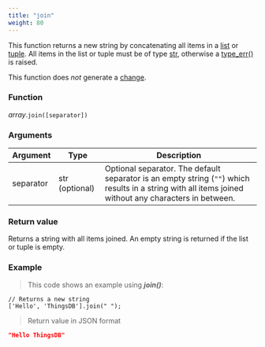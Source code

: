 ```yaml
---
title: "join"
weight: 80
---
```


This function returns a new string by concatenating all items in a [list](..) or [tuple](../../tuple).
All items in the list or tuple must be of type [str](../../str), otherwise a [type_err()](../../../errors/type_err) is raised.

This function does *not* generate a [change](../../../overview/changes).

### Function

*array*.`join([separator])`

### Arguments

Argument | Type | Description
-------- | ---- | -----------
separator | str (optional) | Optional separator. The default separator is an empty string (`""`) which results in a string with all items joined without any characters in between.

### Return value

Returns a string with all items joined. An empty string is returned if the list or tuple is empty.

### Example

> This code shows an example using ***join()***:

```thingsdb,json_response
// Returns a new string
['Hello', 'ThingsDB'].join(" ");
```

> Return value in JSON format

```json
"Hello ThingsDB"
```
